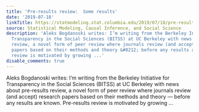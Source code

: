 ```yaml
---
title: 'Pre-results review:  Some results'
date: '2019-07-18'
linkTitle: https://statmodeling.stat.columbia.edu/2019/07/18/pre-results-review-some-results/
source: Statistical Modeling, Causal Inference, and Social Science
description: 'Aleks Bogdanoski writes: I’m writing from the Berkeley Initiative for
  Transparency in the Social Sciences (BITSS) at UC Berkeley with news about pre-results
  review, a novel form of peer review where journals review (and accept) research
  papers based on their methods and theory &#8212; before any results are known. Pre-results
  review is motivated by growing ...'
disable_comments: true
---
```

Aleks Bogdanoski writes: I’m writing from the Berkeley Initiative for Transparency in the Social Sciences (BITSS) at UC Berkeley with news about pre-results review, a novel form of peer review where journals review (and accept) research papers based on their methods and theory &#8212; before any results are known. Pre-results review is motivated by growing ...